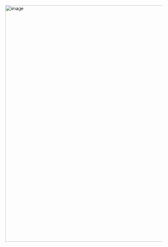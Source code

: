 <img width="756" alt="image" src="https://github.com/user-attachments/assets/cc63f25b-6e11-4287-a71d-7116d89430fd" />
